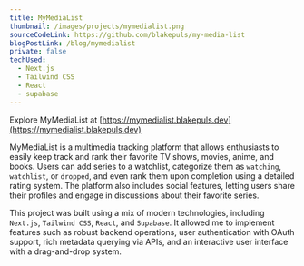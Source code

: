 ```yaml
---
title: MyMediaList
thumbnail: /images/projects/mymedialist.png
sourceCodeLink: https://github.com/blakepuls/my-media-list
blogPostLink: /blog/mymedialist
private: false
techUsed:
  - Next.js
  - Tailwind CSS
  - React
  - supabase
---
```


Explore MyMediaList at [https://mymedialist.blakepuls.dev](https://mymedialist.blakepuls.dev)

MyMediaList is a multimedia tracking platform that allows enthusiasts to easily keep track and rank their favorite TV shows, movies, anime, and books. Users can add series to a watchlist, categorize them as `watching`, `watchlist`, or `dropped`, and even rank them upon completion using a detailed rating system. The platform also includes social features, letting users share their profiles and engage in discussions about their favorite series.

This project was built using a mix of modern technologies, including `Next.js`, `Tailwind CSS`, `React`, and `Supabase`. It allowed me to implement features such as robust backend operations, user authentication with OAuth support, rich metadata querying via APIs, and an interactive user interface with a drag-and-drop system.
